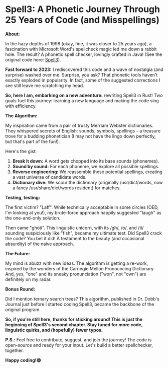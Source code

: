 # Spell3: A Phonetic Journey Through 25 Years of Code (and Misspellings)

**About:**

In the hazy depths of 1998 (okay, fine, it was closer to 25 years ago), a fascination with Microsoft Word's spellcheck magic led me down a rabbit hole. The result? A phonetic spell checker, lovingly crafted in Java! (See the original code here: [Spell3](https://github.com/bvold/spell3/tree/main)).

**Fast forward to 2023:** I rediscovered this code and a wave of nostalgia (and surprise) washed over me. Surprise, you ask? That phonetic tools haven't exactly exploded in popularity. In fact, some of the suggested corrections I see still leave me scratching my head.

**So, here I am, embarking on a new adventure:** rewriting Spell3 in Rust! Two goals fuel this journey: learning a new language and making the code sing with efficiency.

**The Algorithm:**

My inspiration came from a pair of trusty Merriam Webster dictionaries. They whispered secrets of English: sounds, symbols, spellings – a treasure trove for a budding phonetician (I may not have the lingo down perfectly, but that's part of the fun!).

Here's the gist:

1. **Break it down:** A word gets chopped into its base sounds (phonemes).
2. **Sound by sound:** For each phoneme, we explore all possible spellings.
3. **Reverse engineering:** We reassemble these potential spellings, creating a vast universe of candidate words.
4. **Dictionary dive:** We scour the dictionary (originally /usr/dict/words, now a fancy /usr/share/dict/words resident) for matches.

**Testing, testing:**

The first victim? "Laff". While technically acceptable in some circles (OED, I'm looking at you!), my brute-force approach happily suggested "laugh" as the one-and-only solution.

Then came "ghoti". This linguistic unicorn, with its /gh/, /o/, and /ti/ sounding suspiciously like "fish", became my ultimate test. Did Spell3 crack the code? You bet it did! A testament to the beauty (and occasional absurdity) of the naive approach.

**The Future:**

My mind is abuzz with new ideas. The algorithm is getting a re-work, inspired by the wonders of the Carnegie Mellon Pronouncing Dictionary. And, yes, "one" and its sneaky pronunciation ("won", not "own") are definitely on my radar.

**Bonus Round:**

Did I mention ternary search trees? This algorithm, published in Dr. Dobb's Journal just before I started coding Spell3, became the backbone of the original program.

**So, if you're still here, thanks for sticking around! This is just the beginning of Spell3's second chapter. Stay tuned for more code, linguistic quirks, and (hopefully) fewer typos.**

**P.S.:** Feel free to contribute, suggest, and join the journey! The code is open-source and ready for your input. Let's build a better spellchecker, together.

**Happy coding!:smile:**

